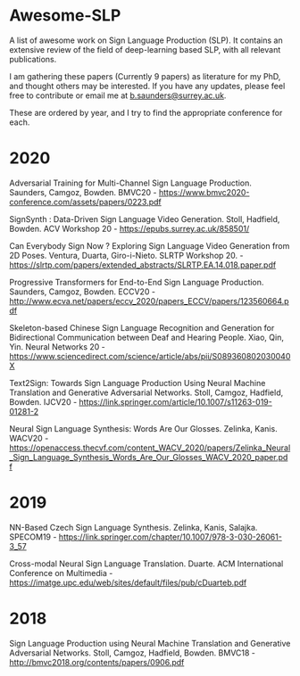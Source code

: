 # Awesome-SLP
A list of awesome work on Sign Language Production (SLP). It contains an extensive review of the field of deep-learning based SLP, with all relevant publications.

I am gathering these papers (Currently 9 papers) as literature for my PhD, and thought others may be interested. If you have any updates, please feel free to contribute or email me at b.saunders@surrey.ac.uk.

These are ordered by year, and I try to find the appropriate conference for each.

# 2020

Adversarial Training for Multi-Channel Sign Language Production. Saunders, Camgoz, Bowden. BMVC20 - https://www.bmvc2020-conference.com/assets/papers/0223.pdf

SignSynth : Data-Driven Sign Language Video Generation. Stoll, Hadfield, Bowden. ACV Workshop 20 - https://epubs.surrey.ac.uk/858501/

Can Everybody Sign Now ? Exploring Sign Language Video Generation from 2D Poses. Ventura, Duarta, Giro-i-Nieto. SLRTP Workshop 20. -https://slrtp.com/papers/extended_abstracts/SLRTP.EA.14.018.paper.pdf


Progressive Transformers for End-to-End Sign Language Production. Saunders, Camgoz, Bowden. ECCV20 - http://www.ecva.net/papers/eccv_2020/papers_ECCV/papers/123560664.pdf


Skeleton-based Chinese Sign Language Recognition and Generation for Bidirectional Communication between Deaf and Hearing People. Xiao, Qin, Yin. Neural Networks 20 - https://www.sciencedirect.com/science/article/abs/pii/S089360802030040X

Text2Sign: Towards Sign Language Production Using Neural Machine Translation and Generative Adversarial Networks. Stoll, Camgoz, Hadfield, Bowden. IJCV20 - https://link.springer.com/article/10.1007/s11263-019-01281-2

Neural Sign Language Synthesis: Words Are Our Glosses. Zelinka, Kanis. WACV20 - https://openaccess.thecvf.com/content_WACV_2020/papers/Zelinka_Neural_Sign_Language_Synthesis_Words_Are_Our_Glosses_WACV_2020_paper.pdf


# 2019

NN-Based Czech Sign Language Synthesis. Zelinka, Kanis, Salajka. SPECOM19 - https://link.springer.com/chapter/10.1007/978-3-030-26061-3_57

Cross-modal Neural Sign Language Translation. Duarte. ACM International Conference on Multimedia - https://imatge.upc.edu/web/sites/default/files/pub/cDuarteb.pdf

# 2018

Sign Language Production using Neural Machine Translation and Generative Adversarial Networks. Stoll, Camgoz, Hadfield, Bowden. BMVC18 - http://bmvc2018.org/contents/papers/0906.pdf

